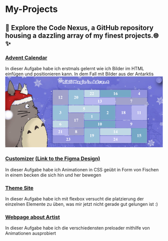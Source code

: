 # My-Projects
## 🚀 Explore the Code Nexus, a GitHub repository housing a dazzling array of my finest projects.🌐✨



### [Advent Calendar](AdventCalendar)
In dieser Aufgabe habe ich erstmals gelernt wie ich Bilder im HTML einfügen und positionieren kann. In dem Fall mit Bilder aus der Antarktis
 ![](imgsForReadme/AdventCalendar.png)

### [Customizer](Customizer)  [(Link to the Figma Design)](https://www.figma.com/file/1PJMIdKSnPimhTKk7OI17e/CCC_Website-Design?type=design&node-id=1%3A6&mode=design&t=BLo3A14Uhb2WiLAR-1)
In dieser Aufgabe habe ich Animationen in CSS geübt in Form von Fischen in einem becken die sich hin und her bewegen

### [Theme Site](Themenseite)
In dieser Aufgabe habe ich mit flexbox versucht die platzierung der einzelnen Elemente zu üben, was mir jetzt nicht gerade gut gelungen ist :)

### [Webpage about Artist](Webpage_ChaseAtlantic)
In dieser Aufgabe habe ich die verschiedensten preloader mithilfe von Animationen ausprobiert



